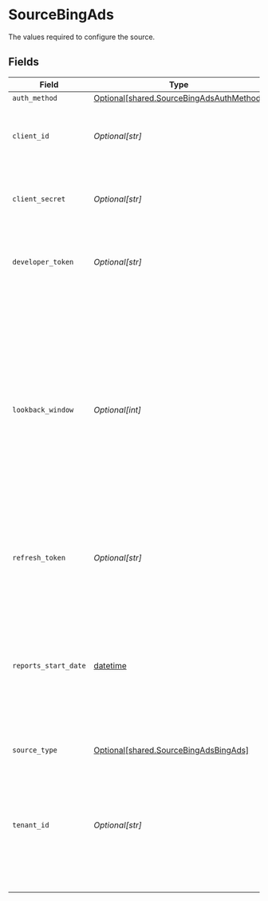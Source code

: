 # SourceBingAds

The values required to configure the source.


## Fields

| Field                                                                                                                                                                                                                                                                       | Type                                                                                                                                                                                                                                                                        | Required                                                                                                                                                                                                                                                                    | Description                                                                                                                                                                                                                                                                 |
| --------------------------------------------------------------------------------------------------------------------------------------------------------------------------------------------------------------------------------------------------------------------------- | --------------------------------------------------------------------------------------------------------------------------------------------------------------------------------------------------------------------------------------------------------------------------- | --------------------------------------------------------------------------------------------------------------------------------------------------------------------------------------------------------------------------------------------------------------------------- | --------------------------------------------------------------------------------------------------------------------------------------------------------------------------------------------------------------------------------------------------------------------------- |
| `auth_method`                                                                                                                                                                                                                                                               | [Optional[shared.SourceBingAdsAuthMethod]](undefined/models/shared/sourcebingadsauthmethod.md)                                                                                                                                                                              | :heavy_minus_sign:                                                                                                                                                                                                                                                          | N/A                                                                                                                                                                                                                                                                         |
| `client_id`                                                                                                                                                                                                                                                                 | *Optional[str]*                                                                                                                                                                                                                                                             | :heavy_check_mark:                                                                                                                                                                                                                                                          | The Client ID of your Microsoft Advertising developer application.                                                                                                                                                                                                          |
| `client_secret`                                                                                                                                                                                                                                                             | *Optional[str]*                                                                                                                                                                                                                                                             | :heavy_minus_sign:                                                                                                                                                                                                                                                          | The Client Secret of your Microsoft Advertising developer application.                                                                                                                                                                                                      |
| `developer_token`                                                                                                                                                                                                                                                           | *Optional[str]*                                                                                                                                                                                                                                                             | :heavy_check_mark:                                                                                                                                                                                                                                                          | Developer token associated with user. See more info <a href="https://docs.microsoft.com/en-us/advertising/guides/get-started?view=bingads-13#get-developer-token"> in the docs</a>.                                                                                         |
| `lookback_window`                                                                                                                                                                                                                                                           | *Optional[int]*                                                                                                                                                                                                                                                             | :heavy_minus_sign:                                                                                                                                                                                                                                                          | Also known as attribution or conversion window. How far into the past to look for records (in days). If your conversion window has an hours/minutes granularity, round it up to the number of days exceeding. Used only for performance report streams in incremental mode. |
| `refresh_token`                                                                                                                                                                                                                                                             | *Optional[str]*                                                                                                                                                                                                                                                             | :heavy_check_mark:                                                                                                                                                                                                                                                          | Refresh Token to renew the expired Access Token.                                                                                                                                                                                                                            |
| `reports_start_date`                                                                                                                                                                                                                                                        | [datetime](https://docs.python.org/3/library/datetime.html#datetime-objects)                                                                                                                                                                                                | :heavy_minus_sign:                                                                                                                                                                                                                                                          | The start date from which to begin replicating report data. Any data generated before this date will not be replicated in reports. This is a UTC date in YYYY-MM-DD format.                                                                                                 |
| `source_type`                                                                                                                                                                                                                                                               | [Optional[shared.SourceBingAdsBingAds]](undefined/models/shared/sourcebingadsbingads.md)                                                                                                                                                                                    | :heavy_check_mark:                                                                                                                                                                                                                                                          | N/A                                                                                                                                                                                                                                                                         |
| `tenant_id`                                                                                                                                                                                                                                                                 | *Optional[str]*                                                                                                                                                                                                                                                             | :heavy_minus_sign:                                                                                                                                                                                                                                                          | The Tenant ID of your Microsoft Advertising developer application. Set this to "common" unless you know you need a different value.                                                                                                                                         |